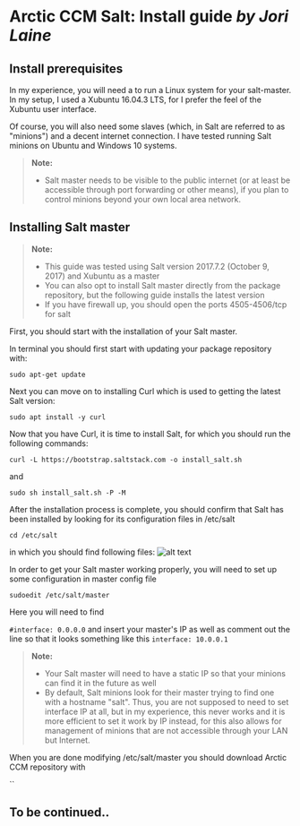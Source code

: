 **Arctic CCM Salt: Install guide** *by Jori Laine*
===================

## Install prerequisites

In my experience, you will need a to run a Linux system for your salt-master. In my setup, I used a Xubuntu 16.04.3 LTS, for I prefer the feel of the Xubuntu user interface.

Of course, you will also need some slaves (which, in Salt are referred to as "minions") and a decent internet connection.  I have tested running Salt minions on Ubuntu and Windows 10 systems.

> **Note:**
> - Salt master needs to be visible to the public internet (or at least be accessible through port forwarding or other means), if you plan to control minions beyond your own local area network.

## Installing Salt master

> **Note:**
> - This guide was tested using Salt version 2017.7.2 (October 9, 2017) and Xubuntu as a master
> - You can also opt to install Salt master directly from the package repository, but the following guide installs the latest version
> - If you have firewall up, you should open the ports 4505-4506/tcp for salt 

First, you should start with the installation of your Salt master.

In terminal you should first start with updating your package repository with:

`sudo apt-get update`

Next you can move on to installing Curl which is used to getting the latest Salt version:

`sudo apt install -y curl`

Now that you have Curl, it is time to install Salt, for which you should run the following commands:

`curl -L https://bootstrap.saltstack.com -o install_salt.sh`

and

`sudo sh install_salt.sh -P -M`

After the installation process is complete, you should confirm that Salt has been installed by looking for its configuration files in /etc/salt

`cd /etc/salt`

in which you should find following files:
![alt text](https://github.com/joonaleppalahti/CCM/blob/master/salt/saltimg/saltfiles.PNG "/etc/salt")

In order to get your Salt master working properly, you will need to set up some configuration in master config file

`sudoedit /etc/salt/master`

Here you will need to find

`#interface: 0.0.0.0` and insert your master's IP as well as comment out the line so that it looks something like this `interface: 10.0.0.1`

> **Note:**
> - Your Salt master will need to have a static IP so that your minions can find it in the future as well
> - By default, Salt minions look for their master trying to find one with a hostname "salt". Thus, you are not supposed to need to set interface IP at all, but in my experience, this never works and it is more efficient to set it work by IP instead, for this also allows for management of minions that are not accessible through your LAN but Internet.

When you are done modifying /etc/salt/master you should download Arctic CCM repository with

``



## **To be continued..**
